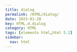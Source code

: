 ```yaml
---
title: dialog
permalink: /HTML/dialog/
date: 2023-01-28
key: HTML.d.dialog
category: HTML
tags: [elemento html,html 5.2]
sidebar:
  nav: html
---
```

